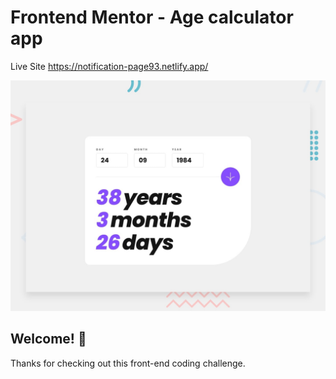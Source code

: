 # Frontend Mentor - Age calculator app

Live Site
https://notification-page93.netlify.app/

![Design preview for the Age calculator app coding challenge](./design/desktop-preview.jpg)

## Welcome! 👋

Thanks for checking out this front-end coding challenge.
